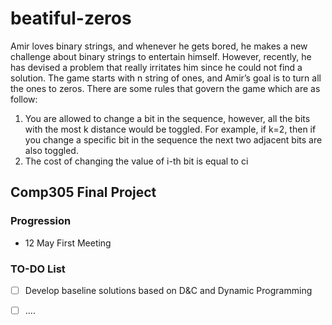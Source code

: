 # beatiful-zeros


Amir loves binary strings, and whenever he gets bored, he makes a new challenge about binary strings to entertain himself. However, recently, he has devised a problem that really irritates him since he could not find a solution.
The game starts with n string of ones, and Amir’s goal is to turn all the ones to zeros. There are some rules that govern the game which are as follow:
1. You are allowed to change a bit in the sequence, however, all the bits with the most k distance would be toggled. For example, if k=2, then if you change a specific bit in the sequence the next two adjacent bits are also toggled.
2. The cost of changing the value of i-th bit is equal to ci

## Comp305 Final Project

### Progression
* 12 May First Meeting
 
 
 
### TO-DO List
- [ ] Develop baseline solutions based on D&C and Dynamic Programming
- [ ] ....


